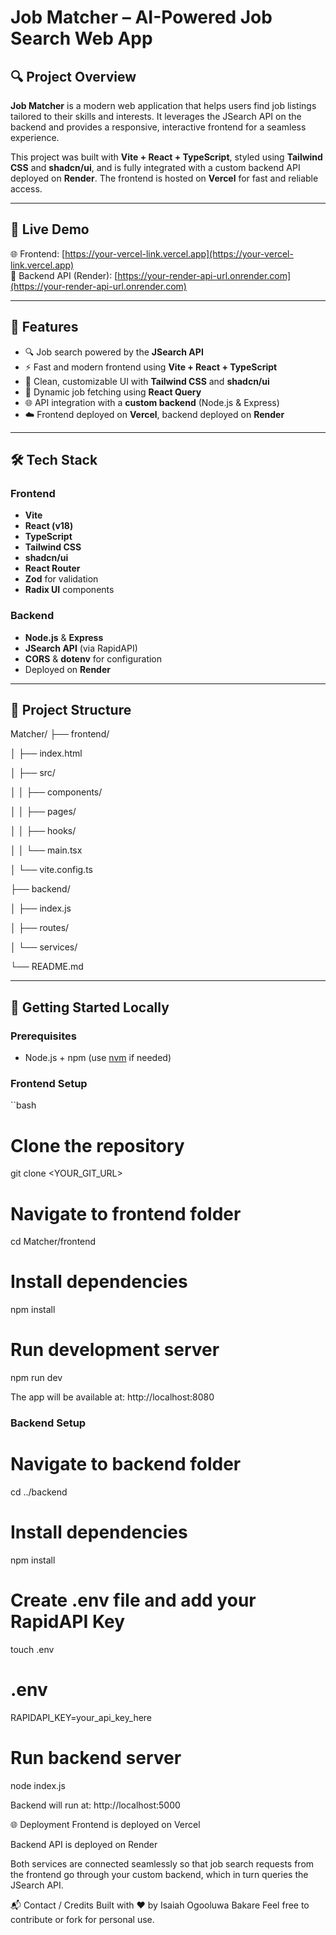 # Job Matcher – AI-Powered Job Search Web App

## 🔍 Project Overview

**Job Matcher** is a modern web application that helps users find job listings tailored to their skills and interests. It leverages the JSearch API on the backend and provides a responsive, interactive frontend for a seamless experience. 

This project was built with **Vite + React + TypeScript**, styled using **Tailwind CSS** and **shadcn/ui**, and is fully integrated with a custom backend API deployed on **Render**. The frontend is hosted on **Vercel** for fast and reliable access.

---

## 🚀 Live Demo

🌐 Frontend: [https://your-vercel-link.vercel.app](https://your-vercel-link.vercel.app)  
🔗 Backend API (Render): [https://your-render-api-url.onrender.com](https://your-render-api-url.onrender.com)

---

## 🧠 Features

- 🔍 Job search powered by the **JSearch API**
- ⚡ Fast and modern frontend using **Vite + React + TypeScript**
- 🎨 Clean, customizable UI with **Tailwind CSS** and **shadcn/ui**
- 🔁 Dynamic job fetching using **React Query**
- 🌐 API integration with a **custom backend** (Node.js & Express)
- ☁️ Frontend deployed on **Vercel**, backend deployed on **Render**

---

## 🛠 Tech Stack

### Frontend
- **Vite**
- **React (v18)**
- **TypeScript**
- **Tailwind CSS**
- **shadcn/ui**
- **React Router**
- **Zod** for validation
- **Radix UI** components

### Backend
- **Node.js** & **Express**
- **JSearch API** (via RapidAPI)
- **CORS** & **dotenv** for configuration
- Deployed on **Render**

---

## 📁 Project Structure

Matcher/
├── frontend/

│ ├── index.html

│ ├── src/

│ │ ├── components/

│ │ ├── pages/

│ │ ├── hooks/

│ │ └── main.tsx

│ └── vite.config.ts

├── backend/

│ ├── index.js

│ ├── routes/

│ └── services/

└── README.md


---

## 🔧 Getting Started Locally

### Prerequisites
- Node.js + npm (use [nvm](https://github.com/nvm-sh/nvm#installing-and-updating) if needed)

### Frontend Setup

``bash
# Clone the repository
git clone <YOUR_GIT_URL>

# Navigate to frontend folder
cd Matcher/frontend

# Install dependencies
npm install

# Run development server
npm run dev

The app will be available at: http://localhost:8080

### Backend Setup
# Navigate to backend folder
cd ../backend

# Install dependencies
npm install

# Create .env file and add your RapidAPI Key
touch .env
# .env
RAPIDAPI_KEY=your_api_key_here

# Run backend server
node index.js

Backend will run at: http://localhost:5000

🌐 Deployment
Frontend is deployed on Vercel

Backend API is deployed on Render

Both services are connected seamlessly so that job search requests from the frontend go through your custom backend, which in turn queries the JSearch API.

📬 Contact / Credits
Built with ❤️ by Isaiah Ogooluwa Bakare
Feel free to contribute or fork for personal use.